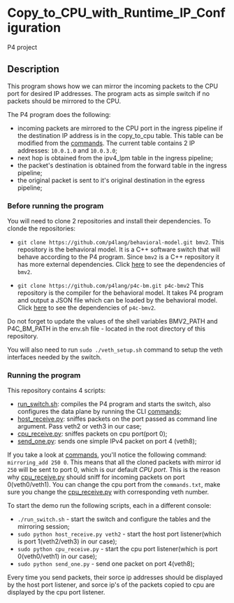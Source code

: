 # Copy_to_CPU_with_Runtime_IP_Configuration
P4 project 

## Description
This program shows how we can mirror the incoming packets to the CPU port for desired IP addresses. The program acts as simple switch if no packets should be mirrored to the CPU.

The P4 program does the following:
- incoming packets are mirrored to the CPU port in the ingress pipeline if the destination IP address is in the copy_to_cpu table. This table can be modified from the [commands](commands.txt). The current table contains 2 IP addresses: `10.0.1.0` and `10.0.3.0`;
- next hop is obtained from the ipv4_lpm table in the ingress pipeline;
- the packet's destination is obtained from the forward table in the ingress pipeline;
- the original packet is sent to it's original destination in the egress pipeline;

### Before running the program
You will need to clone 2 repositories and install their dependencies. 
To clonde the repositories:

- `git clone https://github.com/p4lang/behavioral-model.git bmv2`.
This repository is the behavioral model. It is a C++ software switch that will behave according to the P4 program. Since `bmv2` is a C++ repository it has more external dependencies. Click [here](https://github.com/p4lang/behavioral-model/blob/master/README.md) to see the dependencies of `bmv2`.

- `git clone https://github.com/p4lang/p4c-bm.git p4c-bmv2`
This repository is the compiler for the behavioral model. It takes P4 program and output a JSON file which can be loaded
by the behavioral model. Click [here](https://github.com/p4lang/p4c-bm/blob/master/README.rst) to see the dependencies of `p4c-bmv2`.

Do not forget to update the values of the shell variables BMV2_PATH and P4C_BM_PATH in the env.sh file - located in the root directory of this repository.

You will also need to run `sudo ./veth_setup.sh` command to setup the veth interfaces needed by the switch.

### Running the program
This repository contains 4 scripts:
- [run_switch.sh](run_switch.sh): compiles the P4 program and starts the switch, 
  also configures the data plane by running the CLI [commands](commands.txt);
- [host_receive.py](host_receive.py): sniffes packets on the port passed as command line argument. Pass veth2 or veth3 in our case;
- [cpu_receive.py](cpu_receive.py): sniffes packets on cpu port(port 0);
- [send_one.py](send_one.py): sends one simple IPv4 packet on port 4 (veth8);

If you take a look at [commands](commands.txt), you'll notice the following command: `mirroring_add 250 0`. This means that all the cloned packets with mirror id `250` will be sent to port 0, which is our default *CPU port*. This is the reason why [cpu_receive.py](cpu_receive.py) should sniff for incoming packets on port 0(veth0/veth1). You can change the cpu port from the `commands.txt`, make sure you change the [cpu_receive.py](cpu_receive.py) with corresponding veth number.

To start the demo run the following scripts, each in a different console:
- `./run_switch.sh` - start the switch and configure the tables and the mirroring session;
- `sudo python host_receive.py veth2` - start the host port listener(which is port 1(veth2/veth3) in our case);
- `sudo python cpu_receive.py` - start the cpu port listener(which is port 0(veth0/veth1) in our case);
- `sudo python send_one.py` - send one packet on port 4(veth8); 

Every time you send packets, their sorce ip addresses should be displayed by the host port listener, and sorce ip's of the packets copied to cpu are displayed by the cpu port listener.

